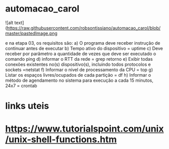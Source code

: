 # automacao_carol

![alt text](https://raw.githubusercontent.com/robsontissiano/automacao_carol/blob/master/pastedImage.png


e na etapa 03, os requisitos são:
a) O programa deve receber instrução de continuar antes de executar
b) Tempo ativo do dispositivo = uptime
c) Deve receber por parâmetro a quantidade de vezes que deve ser executado o comando ping
d) informar o RTT da rede = grep retorno
e) Exibir todas conexões existentes no(s) dispositivo(s), incluindo todos protocolos e sockets =netstat
 f) Informar o nível de processamento da CPU = top
g) Listar os espaços livres/ocupados de cada partição = df
h) Informar o método de agendamento no sistema para execução a cada 15 minutos, 24x7 = crontab


# links uteis
# https://www.tutorialspoint.com/unix/unix-shell-functions.htm
